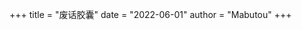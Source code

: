 +++
title = "废话胶囊"
date = "2022-06-01"
author = "Mabutou"
+++
<div id="bber"></div>
<script type="text/javascript">
  var bbMemos = {
    memos : 'https://run.butou.ma/',//修改为自己部署 Memos 的网址，末尾有 / 斜杠
    // memos : 'https://me.edui.fun/',//修改为自己部署 Memos 的网址，末尾有 / 斜杠
    limit : '100',//默认每次显示 10条 
    creatorId:'' ,//默认为 101用户 https://demo.usememos.com/u/101
    domId: '',//默认为 <div id="bber"></div>
  }
</script>
<!-- <script src="https://immmmm.com/bb-lmm-mk.js"></script> -->
<script src="https://fastly.jsdelivr.net/npm/marked/marked.min.js"></script>
<script src="https://fastly.jsdelivr.net/gh/Tokinx/ViewImage/view-image.min.js"></script>
<script src="https://fastly.jsdelivr.net/gh/Tokinx/Lately/lately.min.js"></script>
<script src="https://fastly.jsdelivr.net/npm/aplayer@1.10.1/dist/APlayer.min.js"></script>
<script src="https://fastly.jsdelivr.net/npm/meting@2.0.1/dist/Meting.min.js"></script>
<link rel="stylesheet" href="https://fastly.jsdelivr.net/npm/aplayer@1.10.1/dist/APlayer.min.css">

